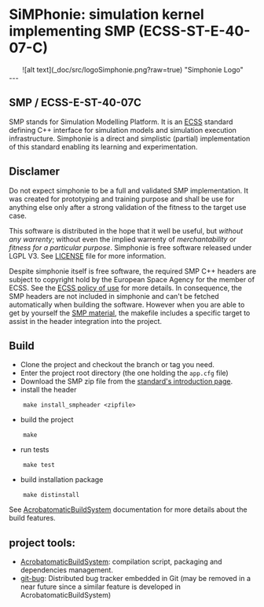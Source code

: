 # SiMPhonie: simulation kernel implementing SMP (ECSS-ST-E-40-07-C)
<center>
![alt text](_doc/src/logoSimphonie.png?raw=true) "Simphonie Logo"
</center>
---

## SMP / ECSS-E-ST-40-07C
SMP stands for Simulation Modelling Platform. It is an [ECSS][0] standard 
defining C++ interface for simulation models and simulation execution
infrastructure. Simphonie is a direct and simplistic (partial) implementation
of this standard enabling its learning and experimentation. 

## Disclamer
Do not expect simphonie to be a full and validated SMP implementation. It was
created for prototyping and training purpose and shall be use for anything else
only after a strong validation of the fitness to the target use case.

This software is distributed in the hope that it well be useful, but *without
any warrenty*; without even the implied warrenty of *merchantability* or
*fitness for a particular purpose*. Simphonie is free software released under
LGPL V3. See [LICENSE][4] file for more information.

Despite simphonie itself is free software, the required SMP C++ headers are
subject to copyright hold by the European Space Agency for the member of ECSS.
See the [ECSS policy of use][2] for more details. In consequence, the SMP 
headers are not included in simphonie and can't be fetched automatically when
building the software. However when you are able to get by yourself the [SMP
material][1], the makefile includes a specific target to assist in the header
integration into the project.

## Build
- Clone the project and checkout the branch or tag you need.
- Enter the project root directory (the one holding the `app.cfg` file)
- Download the SMP zip file from the [standard's introduction page][1].
- install the header
```
    make install_smpheader <zipfile>
```
- build the project

```
    make
```

- run tests

```
    make test

```
- build installation package

```
    make distinstall
```

See [AcrobatomaticBuildSystem][5] documentation for more details about the 
build features. 

## project tools:

- [AcrobatomaticBuildSystem][5]: compilation script, packaging and dependencies 
management.
- [git-bug][6]: Distributed bug tracker embedded in Git (may be removed in a near 
future since a similar feature is developed in AcrobatomaticBuildSystem)

[0]:http://ecss.nl
[1]:https://ecss.nl/standard/ecss-e-st-40-07c-simulation-modelling-platform-2-march-2020/
[2]:https://ecss.nl/standards/license-agreement-disclaimer/
[4]:LICENSE
[5]:https://github.com/seeduvax/AcrobatomaticBuildSystem
[6]:https://github.com/MichaelMure/git-bug
